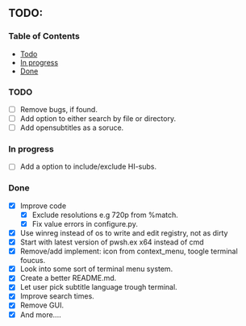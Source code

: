 <h2 align="left">TODO:</h2>

### Table of Contents

- [Todo](#todo)
- [In progress](#progress)
- [Done](#authors)

### TODO <a name = "todo"></a>

- [ ] Remove bugs, if found.
- [ ] Add option to either search by file or directory.
- [ ] Add opensubtitles as a soruce.

### In progress <a name = "progress"></a>

- [ ] Add a option to include/exclude HI-subs.

### Done <a name = "done"></a>

- [x] Improve code
  - [x] Exclude resolutions e.g 720p from %match.
  - [x] Fix value errors in configure.py.
- [x] Use winreg instead of os to write and edit registry, not as dirty
- [x] Start with latest version of pwsh.ex x64 instead of cmd
- [x] Remove/add implement: icon from context_menu, toogle terminal foucus.
- [x] Look into some sort of terminal menu system.
- [x] Create a better README.md.
- [x] Let user pick subtitle language trough terminal.
- [x] Improve search times.
- [x] Remove GUI.
- [x] And more....
